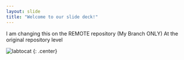 ```yaml
---
layout: slide
title: "Welcome to our slide deck!"
---
```


I am changing this on the REMOTE repository (My Branch ONLY)
At the original repository level

![labtocat](https://octodex.github.com/images/labtocat.png)
{: .center}
